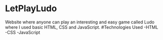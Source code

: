 # LetPlayLudo
Website where anyone can play an interesting and easy game called Ludo where I used basic HTML, CSS and JavaScript.
#Technologies Used
-HTML
-CSS
-JavaScript

